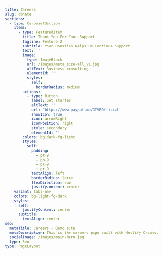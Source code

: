 ```yaml
---
title: Careers
slug: donate
sections:
  - type: CarouselSection
    items:
      - type: FeaturedItem
        title: Thank You For Your Support
        tagline: Feature 2
        subtitle: Your Donation Helps Us Continue Support
        text: ''
        image:
          type: ImageBlock
          url: /images/meta_size-all_v1.jpg
          altText: Business consulting
          elementId: ''
          styles:
            self:
              borderRadius: medium
        actions:
          - type: Button
            label: Get started
            altText: ''
            url: 'https://www.paypal.me/GTVROfficial'
            showIcon: true
            icon: arrowRight
            iconPosition: right
            style: secondary
            elementId: ''
        colors: bg-dark-fg-light
        styles:
          self:
            padding:
              - pt-9
              - pb-9
              - pl-9
              - pr-9
            textAlign: left
            borderRadius: large
            flexDirection: row
            justifyContent: center
    variant: tabs-nav
    colors: bg-light-fg-dark
    styles:
      self:
        justifyContent: center
      subtitle:
        textAlign: center
seo:
  metaTitle: Careers - Demo site
  metaDescription: This is the careers page built with Netlify Create.
  socialImage: /images/main-hero.jpg
  type: Seo
type: PageLayout
---
```

